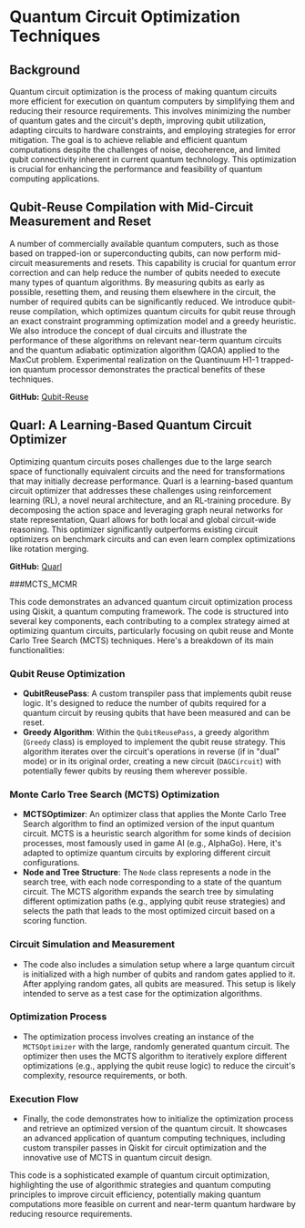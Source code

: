 
# Quantum Circuit Optimization Techniques

## Background

Quantum circuit optimization is the process of making quantum circuits more efficient for execution on quantum computers by simplifying them and reducing their resource requirements. This involves minimizing the number of quantum gates and the circuit's depth, improving qubit utilization, adapting circuits to hardware constraints, and employing strategies for error mitigation. The goal is to achieve reliable and efficient quantum computations despite the challenges of noise, decoherence, and limited qubit connectivity inherent in current quantum technology. This optimization is crucial for enhancing the performance and feasibility of quantum computing applications.

## Qubit-Reuse Compilation with Mid-Circuit Measurement and Reset

A number of commercially available quantum computers, such as those based on trapped-ion or superconducting qubits, can now perform mid-circuit measurements and resets. This capability is crucial for quantum error correction and can help reduce the number of qubits needed to execute many types of quantum algorithms. By measuring qubits as early as possible, resetting them, and reusing them elsewhere in the circuit, the number of required qubits can be significantly reduced. We introduce qubit-reuse compilation, which optimizes quantum circuits for qubit reuse through an exact constraint programming optimization model and a greedy heuristic. We also introduce the concept of dual circuits and illustrate the performance of these algorithms on relevant near-term quantum circuits and the quantum adiabatic optimization algorithm (QAOA) applied to the MaxCut problem. Experimental realization on the Quantinuum H1-1 trapped-ion quantum processor demonstrates the practical benefits of these techniques.

**GitHub:** [Qubit-Reuse](https://github.com/qiskit-community/qiskit-qubit-reuse/tree/main)

## Quarl: A Learning-Based Quantum Circuit Optimizer

Optimizing quantum circuits poses challenges due to the large search space of functionally equivalent circuits and the need for transformations that may initially decrease performance. Quarl is a learning-based quantum circuit optimizer that addresses these challenges using reinforcement learning (RL), a novel neural architecture, and an RL-training procedure. By decomposing the action space and leveraging graph neural networks for state representation, Quarl allows for both local and global circuit-wide reasoning. This optimizer significantly outperforms existing circuit optimizers on benchmark circuits and can even learn complex optimizations like rotation merging. 

**GitHub:** [Quarl](https://github.com/quantum-compiler/Quarl)

###MCTS_MCMR

This code demonstrates an advanced quantum circuit optimization process using Qiskit, a quantum computing framework. The code is structured into several key components, each contributing to a complex strategy aimed at optimizing quantum circuits, particularly focusing on qubit reuse and Monte Carlo Tree Search (MCTS) techniques. Here's a breakdown of its main functionalities:

### Qubit Reuse Optimization
- **QubitReusePass**: A custom transpiler pass that implements qubit reuse logic. It's designed to reduce the number of qubits required for a quantum circuit by reusing qubits that have been measured and can be reset.
- **Greedy Algorithm**: Within the `QubitReusePass`, a greedy algorithm (`Greedy` class) is employed to implement the qubit reuse strategy. This algorithm iterates over the circuit's operations in reverse (if in "dual" mode) or in its original order, creating a new circuit (`DAGCircuit`) with potentially fewer qubits by reusing them wherever possible.

### Monte Carlo Tree Search (MCTS) Optimization
- **MCTSOptimizer**: An optimizer class that applies the Monte Carlo Tree Search algorithm to find an optimized version of the input quantum circuit. MCTS is a heuristic search algorithm for some kinds of decision processes, most famously used in game AI (e.g., AlphaGo). Here, it's adapted to optimize quantum circuits by exploring different circuit configurations.
- **Node and Tree Structure**: The `Node` class represents a node in the search tree, with each node corresponding to a state of the quantum circuit. The MCTS algorithm expands the search tree by simulating different optimization paths (e.g., applying qubit reuse strategies) and selects the path that leads to the most optimized circuit based on a scoring function.

### Circuit Simulation and Measurement
- The code also includes a simulation setup where a large quantum circuit is initialized with a high number of qubits and random gates applied to it. After applying random gates, all qubits are measured. This setup is likely intended to serve as a test case for the optimization algorithms.

### Optimization Process
- The optimization process involves creating an instance of the `MCTSOptimizer` with the large, randomly generated quantum circuit. The optimizer then uses the MCTS algorithm to iteratively explore different optimizations (e.g., applying the qubit reuse logic) to reduce the circuit's complexity, resource requirements, or both.

### Execution Flow
- Finally, the code demonstrates how to initialize the optimization process and retrieve an optimized version of the quantum circuit. It showcases an advanced application of quantum computing techniques, including custom transpiler passes in Qiskit for circuit optimization and the innovative use of MCTS in quantum circuit design.

This code is a sophisticated example of quantum circuit optimization, highlighting the use of algorithmic strategies and quantum computing principles to improve circuit efficiency, potentially making quantum computations more feasible on current and near-term quantum hardware by reducing resource requirements.
